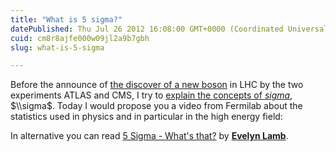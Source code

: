 ```yaml
---
title: "What is 5 sigma?"
datePublished: Thu Jul 26 2012 16:08:00 GMT+0000 (Coordinated Universal Time)
cuid: cm8r8ajfe000w09jl2a9b7gbh
slug: what-is-5-sigma

---
```



Before the announce of [the discover of a new boson](http://docmadhattan.fieldofscience.com/2012/07/discovering-boson.html) in LHC by the two experiments ATLAS and CMS, I try to [explain the concepts of _sigma_](http://docmadhattan.fieldofscience.com/2012/07/higgs-probably-not-tomorrow.html), $\\sigma$. Today I would propose you a video from Fermilab about the statistics used in physics and in particular in the high energy field:

In alternative you can read [5 Sigma - What's that?](http://blogs.scientificamerican.com/observations/2012/07/17/five-sigmawhats-that/) by [**Evelyn Lamb**](http://twitter.com/evelynjlamb).